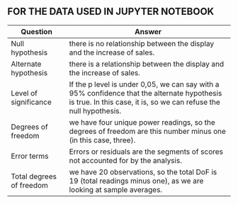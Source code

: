 ## FOR THE DATA USED IN JUPYTER NOTEBOOK
| Question | Answer |
|---|---|
| Null hypothesis | there is no relationship between the display and the increase of sales. |
| Alternate hypothesis | there is a relationship between the display and the increase of sales. |
| Level of significance | If the p level is under 0,05, we can say with a 95% confidence that the alternate hypothesis is true. In this case, it is, so we can refuse the null hypothesis. |
| Degrees of freedom | we have four unique power readings, so the degrees of freedom are this number minus one (in this case, three). |
| Error terms | Errors or residuals are the segments of scores not accounted for by the analysis. |
| Total degrees of freedom | we have 20 observations, so the total DoF is 19 (total readings minus one), as we are looking at sample averages. |
